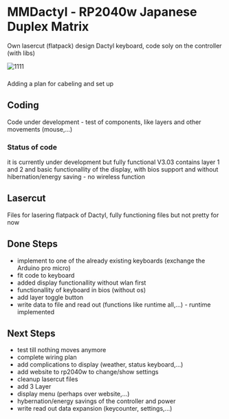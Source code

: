 # MMDactyl - RP2040w Japanese Duplex Matrix

Own lasercut (flatpack) design Dactyl keyboard, code soly on the controller (with libs)

![1111](https://github.com/SKZBadHabit/MMDactyl/assets/72281265/1e6f7bd4-ab28-4964-b751-b02aff36cae3)


###

Adding a plan for cabeling and set up

## Coding

Code under development - test of components, like layers and other movements (mouse,...)

### Status of code

it is currently under development but fully functional V3.03 contains layer 1 and 2 and basic functionallity of the display, with bios support and without hibernation/energy saving - no wireless function


## Lasercut

Files for lasering flatpack of Dactyl, fully functioning files but not pretty for now


## Done Steps

  - implement to one of the already existing keyboards (exchange the Arduino pro micro)
  - fit code to keyboard
  - added display functionallity without wlan first
  - functionallity of keyboard in bios (without os)
  - add layer toggle button
  - write data to file and read out (functions like runtime all,...) - runtime implemented
    

## Next Steps
  - test till nothing moves anymore
  - complete wiring plan
  - add complications to display (weather, status keyboard,...)
  - add website to rp2040w to change/show settings
  - cleanup lasercut files
  - add 3 Layer
  - display menu (perhaps over website,...)
  - hybernation/energy savings of  the controller and power
  - write read out data expansion (keycounter, settings,...)
  
